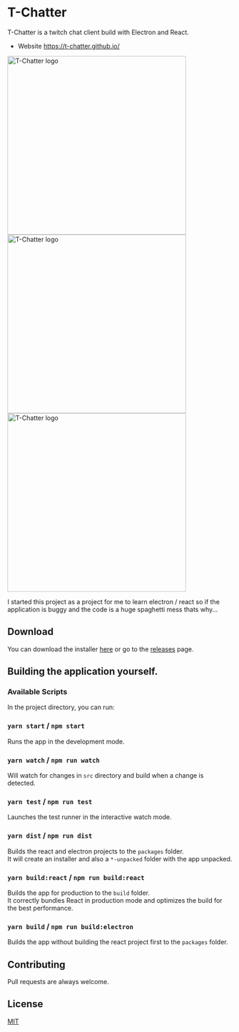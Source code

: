# T-Chatter

T-Chatter is a twitch chat client build with Electron and React.

- Website <a href="https://t-chatter.github.io/" target="_blank">https://t-chatter.github.io/</a>

<div>
  <img src="https://t-chatter.github.io/assets/T-Chatter_1.jpg" alt="T-Chatter logo" height="400" style="display: inline;" />
  <img src="https://t-chatter.github.io/assets/T-Chatter_3.jpg" alt="T-Chatter logo" height="400" style="display: inline;" />
  <img src="https://t-chatter.github.io/assets/T-Chatter_2.jpg" alt="T-Chatter logo" height="400" style="display: inline;" />
</div>

I started this project as a project for me to learn electron / react so if the application is buggy and the code is a huge spaghetti mess thats why...

## Download

You can download the installer <a href="https://t-chatter.github.io/" target="_blank">here</a> or go to the <a href="https://github.com/T-Chatter/T-Chatter/releases/latest" target="_blank">releases</a> page.

## Building the application yourself.

### Available Scripts

In the project directory, you can run:

### `yarn start` / `npm start`

Runs the app in the development mode.

### `yarn watch` / `npm run watch`

Will watch for changes in `src` directory and build when a change is detected.

### `yarn test` / `npm run test`

Launches the test runner in the interactive watch mode.

### `yarn dist` / `npm run dist`

Builds the react and electron projects to the `packages` folder.\
It will create an installer and also a `*-unpacked` folder with the app unpacked.

### `yarn build:react` / `npm run build:react`

Builds the app for production to the `build` folder.\
It correctly bundles React in production mode and optimizes the build for the best performance.

### `yarn build` / `npm run build:electron`

Builds the app without building the react project first to the `packages` folder.

## Contributing

Pull requests are always welcome.

## License

[MIT](https://choosealicense.com/licenses/mit/)

